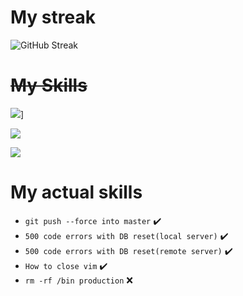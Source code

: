 # My streak

![GitHub Streak](https://streak-stats.demolab.com?user=EnergyFlexus&count_private=true&theme=nord&border_radius=20)

# ~~My Skills~~

![](https://skillicons.dev/icons?i=cpp,cs)]

![](https://skillicons.dev/icons?i=git,docker,cmake,github)

![](https://skillicons.dev/icons?i=qt,vscode,visualstudio)

# My actual skills

- `git push --force into master` ✔️
- `500 code errors with DB reset(local server)` ✔️
- `500 code errors with DB reset(remote server)` ✔️
- `How to close vim` ✔️
- `rm -rf /bin production` ❌
